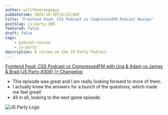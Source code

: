 ```yaml
---
author: willtheorangeguy
pubDatetime: 2024-10-10T15:22:00Z
title: "Frontend Feud: CSS Podcast vs CompressedFM Podcast Review"
postSlug: js-party-308
featured: false
draft: false
tags:
    - podcast-review
    - js-party
description: A review on the JS Party Podcast.
---
```


[Frontend Feud: CSS Podcast vs CompressedFM with Una & Adam vs James & Brad (JS Party #308) |> Changelog](https://changelog.com/jsparty/308)

- This episode was great and I am really looking forward to more of them.
- I actually knew the answers for a bunch of the questions, which made me feel great!
- All in all, looking to the next game episode.

![JS Party Logo](https://is1-ssl.mzstatic.com/image/thumb/Podcasts113/v4/8e/31/88/8e318808-56a6-b897-6f98-71cf214b54a3/mza_7508458937281322007.png/300x300bb.webp)

